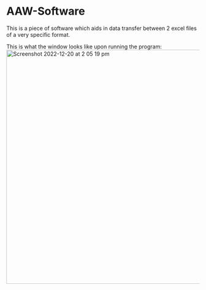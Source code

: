# AAW-Software
This is a piece of software which aids in data transfer between 2 excel files of a very specific format.

This is what the window looks like upon running the program:
<img width="612" alt="Screenshot 2022-12-20 at 2 05 19 pm" src="https://user-images.githubusercontent.com/108334390/208652786-43d7d699-b792-4c03-bb84-d15570396024.png">
